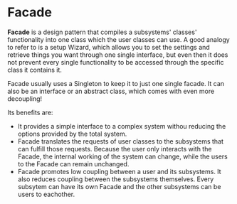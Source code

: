 # Facade

**Facade** is a design pattern that compiles a subsystems' classes' functionality into one class which the user classes can use.
A good analogy to refer to is a setup Wizard, which allows you to set the settings and retrieve things you want through
one single interface, but even then it does not prevent every single functionality to be accessed through the specific
class it contains it.

Facade usually uses a Singleton to keep it to just one single facade. It can also be an interface or an abstract class,
which comes with even more decoupling!

Its benefits are:

- It provides a simple interface to a complex system withou reducing the options provided by the total system.
- Facade translates the requests of user classes to the subsystems that can fulfill those requests. Because the user only interacts with the Facade, 
the internal working of the system can change, while the users to the Facade can remain unchanged.
- Facade promotes low coupling between a user and its subsystems. It also reduces coupling between the subsystems themselves.
Every subsytem can have its own Facade and the other subsystems can be users to eachother.